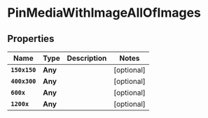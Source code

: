 

# PinMediaWithImageAllOfImages


## Properties

Name | Type | Description | Notes
------------ | ------------- | ------------- | -------------
**`150x150`** | **Any** |  |  [optional]
**`400x300`** | **Any** |  |  [optional]
**`600x`** | **Any** |  |  [optional]
**`1200x`** | **Any** |  |  [optional]



